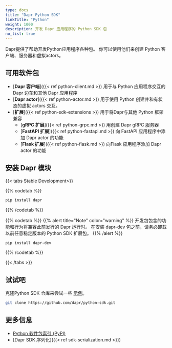 ```yaml
---
type: docs
title: "Dapr Python SDK"
linkTitle: "Python"
weight: 1000
description: 开发 Dapr 应用程序的 Python SDK 包
no_list: true
---
```


Dapr提供了帮助开发Python应用程序各种包。 你可以使用他们来创建 Python 客户端、服务器和虚拟actors。

## 可用软件包

- [**Dapr 客户端**]({{< ref python-client.md >}) 用于与 Python 应用程序交互的 Dapr 边车和其他 Dapr 应用程序
- [**Dapr actor**]({{< ref python-actor.md >}) 用于使用 Python 创建并和有状态的虚拟 actors 交互。
- [**扩展**]({{< ref python-sdk-extensions >}) 用于将Dapr与其他 Python 框架兼容
    - [**gRPC 扩展**]({{< ref python-grpc.md >}) 用创建 Dapr gRPC 服务器
    - [**FastAPI 扩展**]({{< ref python-fastapi.md >}) 向 FastAPI 应用程序中添加 Dapr actor 的功能
    - [**Flask 扩展**]({{< ref python-flask.md >}) 向Flask 应用程序添加 Dapr actor 的功能

## 安装 Dapr 模块

{{< tabs Stable Development>}}

{{% codetab %}}
```bash
pip install dapr
```
{{% /codetab %}}

{{% codetab %}}
{{% alert title="Note" color="warning" %}}
开发包包含的功能和行为将兼容此前发行的 Dapr 运行时。 在安装 dapr-dev 包之前，请务必卸载以前任意稳定版本的 Python SDK 扩展包。
{{% /alert %}}

```bash
pip install dapr-dev
```
{{% /codetab %}}

{{< /tabs >}}

## 试试吧

克隆Python SDK 仓库来尝试一些 [示例](https://github.com/dapr/python-sdk/tree/master/examples)。

```bash
git clone https://github.com/dapr/python-sdk.git
```

## 更多信息

- [Python 软件包索引 (PyPI)](https://pypi.org/user/dapr.io/)
- [Dapr SDK 序列化]({{< ref sdk-serialization.md >}})
